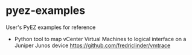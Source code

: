 # pyez-examples
User's PyEZ examples for reference

* Python tool to map vCenter Virtual Machines to logical interface on a Juniper Junos device
  https://github.com/fredriclinder/vmtrace
